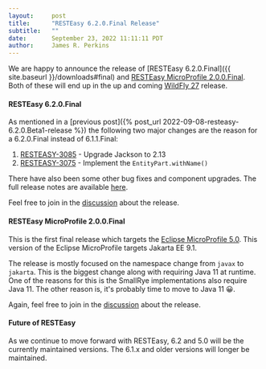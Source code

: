 ```yaml
---
layout:     post
title:      "RESTEasy 6.2.0.Final Release"
subtitle:   ""
date:       September 23, 2022 11:11:11 PDT
author:     James R. Perkins
---
```


We are happy to announce the release of [RESTEasy 6.2.0.Final]({{ site.baseurl }}/downloads#final) and 
[RESTEasy MicroProfile 2.0.0.Final](https://github.com/resteasy/resteasy-microprofile/releases/tag/2.0.0.Final). Both
of these will end up in the up and coming [WildFly 27](https://wildfly.org) release.

#### RESTEasy 6.2.0.Final

As mentioned in a [previous post]({% post_url 2022-09-08-resteasy-6.2.0.Beta1-release %}) the following two major
changes are the reason for a 6.2.0.Final instead of 6.1.1.Final:

1. [RESTEASY-3085](https://issues.redhat.com/browse/RESTEASY-3085) - Upgrade Jackson to 2.13
2. [RESTEASY-3075](https://issues.redhat.com/browse/RESTEASY-3075) - Implement the `EntityPart.withName()`

There have also been some other bug fixes and component upgrades. The full release notes are available [here](https://github.com/resteasy/resteasy/releases/tag/6.2.0.Final).

Feel free to join in the [discussion](https://github.com/resteasy/resteasy/discussions/3281) about the release.


#### RESTEasy MicroProfile 2.0.0.Final

This is the first final release which targets the [Eclipse MicroProfile 5.0](https://github.com/eclipse/microprofile/releases/tag/5.0).
This version of the Eclipse MicroProfile targets Jakarta EE 9.1.

The release is mostly focused on the namespace change from `javax` to `jakarta`. This is the biggest change along with
requiring Java 11 at runtime. One of the reasons for this is the SmallRye implementations also require Java 11. The
other reason is, it's probably time to move to Java 11 &#128512;.

Again, feel free to join in the [discussion](https://github.com/resteasy/resteasy-microprofile/discussions/115) about 
the release.

#### Future of RESTEasy

As we continue to move forward with RESTEasy, 6.2 and 5.0 will be the currently maintained versions. The 6.1.x and 
older versions will longer be maintained.
